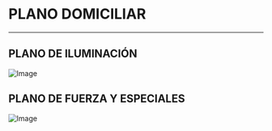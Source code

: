 # PLANO DOMICILIAR  
---
## PLANO DE ILUMINACIÓN
![Image](https://github.com/user-attachments/assets/2c5b4b14-6355-45e8-86e9-e16f2a345e4f)

## PLANO DE FUERZA Y ESPECIALES
![Image](https://github.com/user-attachments/assets/518e8f41-dc33-4530-90d7-6ddf8ea7c007)

